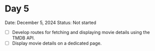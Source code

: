 # Day 5

Date: December 5, 2024
Status: Not started

- [ ]  Develop routes for fetching and displaying movie details using the TMDB API.
- [ ]  Display movie details on a dedicated page.